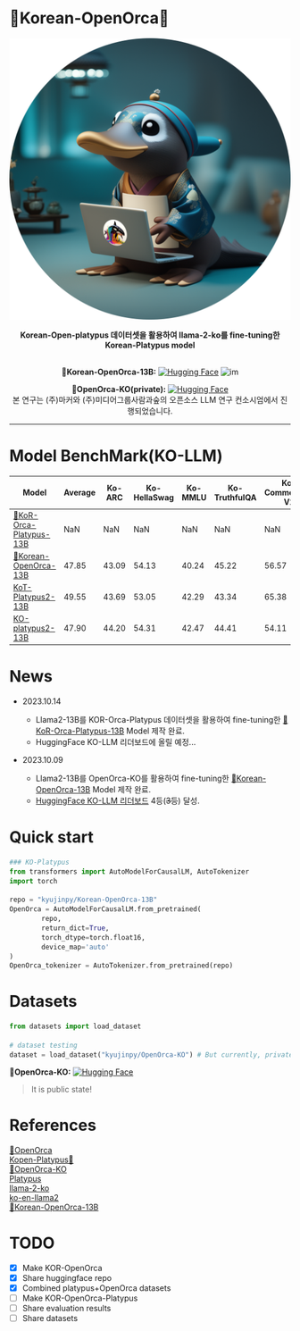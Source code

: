 # 🐳Korean-OpenOrca🐳
![Korean-OpenOrca](./Korean-OpenOrca.png)
<div align='center'>
<strong>Korean-Open-platypus 데이터셋을 활용하여 llama-2-ko를 fine-tuning한 Korean-Platypus model</strong> 
<br></br>

**🐳Korean-OpenOrca-13B:** [![Hugging Face](https://img.shields.io/badge/%F0%9F%A4%97%20Hugging%20Face-Spaces-blue)](https://huggingface.co/kyujinpy/Korean-OpenOrca-13B) ![im](https://img.shields.io/badge/%F0%9F%A4%97_Ranked_%234-Open_Ko_LLM_Leaderboard-orange?link=https%3A%2F%2Fhuggingface.co%2Fspaces%2Fupstage%2Fopen-ko-llm-leaderboard)   
   
**🐳OpenOrca-KO(private):** [![Hugging Face](https://img.shields.io/badge/%F0%9F%A4%97%20Hugging%20Face-Spaces-blue)](https://huggingface.co/datasets/kyujinpy/OpenOrca-KO)    
본 연구는 (주)마커와 (주)미디어그룹사람과숲의 오픈소스 LLM 연구 컨소시엄에서 진행되었습니다.

---
</div>

# Model BenchMark(KO-LLM)  
| Model | Average | Ko-ARC | Ko-HellaSwag | Ko-MMLU | Ko-TruthfulQA | Ko-CommonGen V2 | Dataset | Base_model |  
| --- | --- | --- | --- | --- | --- | --- | --- | --- |  
| [🐳KoR-Orca-Platypus-13B](https://huggingface.co/kyujinpy/KoR-Orca-Platypus-13B) | NaN | NaN | NaN | NaN | NaN | NaN | [KOR-OpenOrca-Platypus](https://huggingface.co/datasets/kyujinpy/KOR-OpenOrca-Platypus) | ko-en-llama2-13b |
| [🐳Korean-OpenOrca-13B](https://huggingface.co/kyujinpy/Korean-OpenOrca-13B) | 47.85 | 43.09 | 54.13 | 40.24 | 45.22 | 56.57 | [🐳OpenOrca-KO](https://huggingface.co/kyujinpy/Korean-OpenOrca-13B) | ko-en-llama2-13b |  
| [KoT-Platypus2-13B](https://huggingface.co/kyujinpy/KoT-platypus2-13B) | 49.55 | 43.69 | 53.05 | 42.29 | 43.34 | 65.38 | [KoCoT](https://huggingface.co/datasets/kyujinpy/KoCoT_2000) | KO-platypus2-13B | 
| [KO-platypus2-13B](https://huggingface.co/kyujinpy/KO-Platypus2-13B) | 47.90 | 44.20 | 54.31 | 42.47 | 44.41 | 54.11 | [KOpen-platyus](https://huggingface.co/datasets/kyujinpy/KOpen-platypus) | ko-en-llama2-13b |  
  

# News
- 2023.10.14
   - Llama2-13B를 KOR-Orca-Platypus 데이터셋을 활용하여 fine-tuning한 [🐳KoR-Orca-Platypus-13B](https://huggingface.co/kyujinpy/KoR-Orca-Platypus-13B) Model 제작 완료.
   - HuggingFace KO-LLM 리더보드에 올릴 예정...

- 2023.10.09
   - Llama2-13B를 OpenOrca-KO를 활용하여 fine-tuning한 [🐳Korean-OpenOrca-13B](https://huggingface.co/kyujinpy/Korean-OpenOrca-13B) Model 제작 완료.  
   - [HuggingFace KO-LLM 리더보드](https://huggingface.co/spaces/upstage/open-ko-llm-leaderboard) 4등(~~3등~~) 달성.

   
# Quick start
```python
### KO-Platypus
from transformers import AutoModelForCausalLM, AutoTokenizer
import torch

repo = "kyujinpy/Korean-OpenOrca-13B"
OpenOrca = AutoModelForCausalLM.from_pretrained(
        repo,
        return_dict=True,
        torch_dtype=torch.float16,
        device_map='auto'
)
OpenOrca_tokenizer = AutoTokenizer.from_pretrained(repo)

```

# Datasets
```python
from datasets import load_dataset

# dataset testing
dataset = load_dataset("kyujinpy/OpenOrca-KO") # But currently, private repo. Please wait!
```  
**🐳OpenOrca-KO:** [![Hugging Face](https://img.shields.io/badge/%F0%9F%A4%97%20Hugging%20Face-Spaces-blue)](https://huggingface.co/datasets/kyujinpy/OpenOrca-KO)    
> It is public state!
     
# References
[🐳OpenOrca](https://huggingface.co/datasets/Open-Orca/OpenOrca)  
[Kopen-Platypus🥮](https://huggingface.co/datasets/kyujinpy/KOpen-platypus)   
[🐳OpenOrca-KO](https://huggingface.co/datasets/kyujinpy/OpenOrca-KO)  
[Platypus](https://github.com/arielnlee/Platypus)  
[llama-2-ko](https://huggingface.co/beomi/llama-2-ko-7b)  
[ko-en-llama2](https://huggingface.co/hyunseoki/ko-en-llama2-13b)  
[🐳Korean-OpenOrca-13B](https://huggingface.co/kyujinpy/Korean-OpenOrca-13B)
  
# TODO
- [x] Make KOR-OpenOrca
- [x] Share huggingface repo
- [x] Combined platypus+OpenOrca datasets
- [ ] Make KOR-OpenOrca-Platypus
- [ ] Share evaluation results
- [ ] Share datasets

